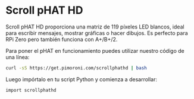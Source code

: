 <!--
---
name: Scroll pHAT HD
class: board
type: display, led
formfactor: pHAT
manufacturer: Pimoroni
description: A 17 x 7 LED matrix
url: https://github.com/pimoroni/scroll-phat-hd
github: https://github.com/pimoroni/scroll-phat-hd
buy: https://shop.pimoroni.com/products/scroll-phat-hd
image: 'scroll-phat-hd.png'
pincount: 40
eeprom: no
power:
  '2':
ground:
  '6':
  '9':
  '14':
  '20':
  '25':
  '30':
  '34':
  '39':
pin:
  '3':
    mode: i2c
  '5':
    mode: i2c
i2c:
  '0x74':
    name: Matrix LED driver
    device: IS31FL3731
-->
# Scroll pHAT HD

Scroll pHAT HD proporciona una matriz de 119 píxeles LED blancos, ideal para escribir mensajes, mostrar gráficas o hacer dibujos. Es perfecto para RPi Zero pero también funciona con A+/B+/2.

Para poner el pHAT en funcionamiento puedes utilizar nuestro código de una línea:

```bash
curl -sS https://get.pimoroni.com/scrollphathd | bash
```
Luego impórtalo en tu script Python y comienza a desarrollar:

```bash
import scrollphathd
```
